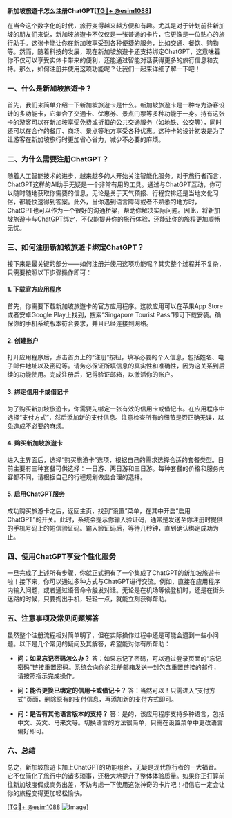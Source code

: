 **新加坡旅遊卡怎么注册ChatGPT[[TG💪+ @esim1088](https://t.me/s/esim1088)]**

在当今这个数字化的时代，旅行变得越来越方便和有趣。尤其是对于计划前往新加坡的朋友们来说，新加坡旅遊卡不仅仅是一张普通的卡片，它更像是一位贴心的旅行助手。这张卡能让你在新加坡享受到各种便捷的服务，比如交通、餐饮、购物等。然而，随着科技的发展，现在新加坡旅遊卡还支持绑定ChatGPT，这意味着你不仅可以享受实体卡带来的便利，还能通过智能对话获得更多的旅行信息和支持。那么，如何注册并使用这项功能呢？让我们一起来详细了解一下吧！

### 一、什么是新加坡旅遊卡？

首先，我们来简单介绍一下新加坡旅遊卡是什么。新加坡旅遊卡是一种专为游客设计的多功能卡，它集合了交通卡、优惠券、景点门票等多种功能于一身。持有这张卡的游客可以在新加坡享受免费或折扣的公共交通服务（如地铁、公交等），同时还可以在合作的餐厅、商场、景点等地方享受各种优惠。这种卡的设计初衷是为了让游客在新加坡旅行时更加省心省力，减少不必要的麻烦。

### 二、为什么需要注册ChatGPT？

随着人工智能技术的进步，越来越多的人开始关注智能化服务。对于旅行者而言，ChatGPT这样的AI助手无疑是一个非常有用的工具。通过与ChatGPT互动，你可以随时随地获取你需要的信息，无论是关于天气预报、行程安排还是当地文化习俗，都能快速得到答案。此外，当你遇到语言障碍或者不熟悉的地方时，ChatGPT也可以作为一个很好的沟通桥梁，帮助你解决实际问题。因此，将新加坡旅遊卡与ChatGPT绑定，不仅能提升你的旅行体验，还能让你的旅程更加顺畅无忧。

### 三、如何注册新加坡旅遊卡绑定ChatGPT？

接下来是最关键的部分——如何注册并使用这项功能呢？其实整个过程并不复杂，只需要按照以下步骤操作即可：

#### 1. 下载官方应用程序

首先，你需要下载新加坡旅遊卡的官方应用程序。这款应用可以在苹果App Store或者安卓Google Play上找到，搜索“Singapore Tourist Pass”即可下载安装。确保你的手机系统版本符合要求，并且已经连接到网络。

#### 2. 创建账户

打开应用程序后，点击首页上的“注册”按钮，填写必要的个人信息，包括姓名、电子邮件地址以及密码等。请务必保证所填信息的真实性和准确性，因为这关系到后续的功能使用。完成注册后，记得验证邮箱，以激活你的账户。

#### 3. 绑定信用卡或借记卡

为了购买新加坡旅遊卡，你需要先绑定一张有效的信用卡或借记卡。在应用程序中选择“支付方式”，然后添加新的支付信息。注意检查所有的细节是否正确无误，以免造成不必要的麻烦。

#### 4. 购买新加坡旅遊卡

进入主界面后，选择“购买旅游卡”选项，根据自己的需求选择合适的套餐类型。目前主要有三种套餐可供选择：一日游、两日游和三日游。每种套餐的价格和服务内容都不同，请根据自己的行程规划做出合理的选择。

#### 5. 启用ChatGPT服务

成功购买旅游卡之后，返回主页，找到“设置”菜单，在其中开启“启用ChatGPT”的开关。此时，系统会提示你输入验证码，通常是发送至你注册时提供的手机号码上的短信验证码。输入验证码后，等待几秒钟，直到确认绑定成功为止。

### 四、使用ChatGPT享受个性化服务

一旦完成了上述所有步骤，你就正式拥有了一个集成了ChatGPT的新加坡旅遊卡啦！接下来，你可以通过多种方式与ChatGPT进行交流。例如，直接在应用程序内输入问题，或者通过语音命令触发对话。无论是在机场等候登机时，还是在街头迷路的时候，只要掏出手机，轻轻一点，就能立刻获得帮助。

### 五、注意事项及常见问题解答

虽然整个注册流程相对简单明了，但在实际操作过程中还是可能会遇到一些小问题。以下是几个常见的疑问及其解答，希望能对你有所帮助：

- **问：如果忘记密码怎么办？**
  答：如果忘记了密码，可以通过登录页面的“忘记密码”链接重置密码。系统会向你的注册邮箱发送一封包含重置链接的邮件，请按照指示完成操作。

- **问：能否更换已绑定的信用卡或借记卡？**
  答：当然可以！只需进入“支付方式”页面，删除原有的支付信息，再添加新的支付方式即可。

- **问：是否有其他语言版本的支持？**
  答：是的，该应用程序支持多种语言，包括中文、英文、马来文等。切换语言的方法很简单，只需在设置菜单中更改语言偏好即可。

### 六、总结

总之，新加坡旅遊卡加上ChatGPT的功能组合，无疑是现代旅行者的一大福音。它不仅简化了旅行中的诸多琐事，还极大地提升了整体体验质量。如果你正打算前往新加坡度假或商务出差，不妨考虑一下使用这张神奇的卡片吧！相信它一定会让你的旅程变得更加轻松愉快。

[[TG💪+ @esim1088](https://t.me/s/esim1088) ![Image](https://i.postimg.cc/4NQfJmqS/Snipaste-2025-05-13-00-14-12.png)]